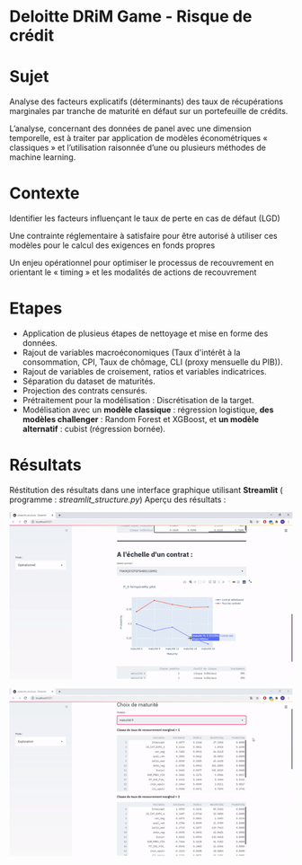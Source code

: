# Deloitte DRiM Game - Risque de crédit

# Sujet 
Analyse des facteurs explicatifs (déterminants) des taux de récupérations marginales par tranche de maturité en défaut sur un portefeuille de crédits.

L’analyse, concernant des données de panel avec une dimension temporelle, est à traiter par application de modèles économétriques « classiques » et l’utilisation raisonnée d’une ou plusieurs méthodes de machine learning.

# Contexte

Identifier les facteurs influençant le taux de perte en cas de défaut (LGD)
 
Une contrainte réglementaire à satisfaire pour être autorisé à utiliser ces modèles pour le calcul des exigences en fonds propres

Un enjeu opérationnel pour optimiser le processus de recouvrement en orientant le « timing » et les modalités de actions de recouvrement

# Etapes

* Application de plusieus étapes de nettoyage et mise en forme des données.
* Rajout de variables macroéconomiques (Taux d'intérêt à la consommation, CPI, Taux de chômage, CLI (proxy mensuelle du PIB)).
* Rajout de variables de croisement, ratios et variables indicatrices.
* Séparation du dataset de maturités.
* Projection des contrats censurés.
* Prétraitement pour la modélisation : Discrétisation de la target.
* Modélisation avec un **modèle classique** : régression logistique, **des modèles challenger** : Random Forest et XGBoost, et **un modèle alternatif** : cubist (régression bornée).

# Résultats

Réstitution des résultats dans une interface graphique utilisant **Streamlit** ( programme : *streamlit_structure.py*)
Aperçu des résultats :
<p align="center">
  <img src="https://github.com/Mehdi2402/images/blob/main/drim_contrat.gif?raw=true" />
</p>
<p align="center">
  <img src="https://github.com/Mehdi2402/images/blob/main/drim_mat.gif?raw=true" />
</p>
